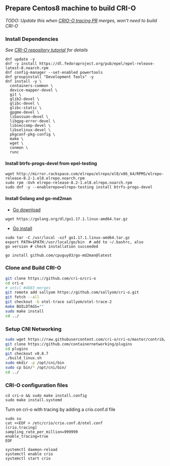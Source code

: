 ## Prepare Centos8 machine to build CRI-O

*TODO: Update this when [CRIO-O tracing PR](https://github.com/cri-o/cri-o/pull/4883) merges, won't need to build CRI-O*

### Install Dependencies

*See [CRI-O repository tutorial](https://github.com/cri-o/cri-o/blob/master/tutorial.md) for details* 

```shell
dnf update -y
dnf -y install https://dl.fedoraproject.org/pub/epel/epel-release-latest-8.noarch.rpm
dnf config-manager --set-enabled powertools
dnf groupinstall "Development Tools" -y
dnf install -y \
  containers-common \
  device-mapper-devel \
  git \
  glib2-devel \
  glibc-devel \
  glibc-static \
  gpgme-devel \
  libassuan-devel \
  libgpg-error-devel \
  libseccomp-devel \
  libselinux-devel \
  pkgconf-pkg-config \
  make \
  wget \
  conmon \
  runc
```

#### Install btrfs-progs-devel from epel-testing

```shell
wget http://mirror.rackspace.com/elrepo/elrepo/el8/x86_64/RPMS/elrepo-release-8.2-1.el8.elrepo.noarch.rpm
sudo rpm -Uvh elrepo-release-8.2-1.el8.elrepo.noarch.rpm
sudo dnf -y --enablerepo=elrepo-testing install btrfs-progs-devel
```

#### Install Golang and go-md2man

* [Go download](https://golang.org/doc/install#download)
  
```shell
wget https://golang.org/dl/go1.17.1.linux-amd64.tar.gz
```

* [Go install](https://golang.org/doc/install#install)

```shell
sudo tar -C /usr/local -xzf go1.17.1.linux-amd64.tar.gz
export PATH=$PATH:/usr/local/go/bin  # add to ~/.bashrc, also
go version # check installation succeeded
```

```shell
go install github.com/cpuguy83/go-md2man@latest
```

### Clone and Build CRI-O

```sh
git clone https://github.com/cri-o/cri-o
cd cri-o
# until #4883 merges 
git remote add sallyom https://github.com/sallyom/cri-o.git
git fetch --all
git checkout -b otel-trace sallyom/otel-trace-2
make BUILDTAGS=""
sudo make install
cd ../
```
### Setup CNI Networking

```sh
sudo wget https://raw.githubusercontent.com/cri-o/cri-o/master/contrib/cni/11-crio-ipv4-bridge.conf -P /etc/cni/net.d
git clone https://github.com/containernetworking/plugins
cd plugins
git checkout v0.8.7
./build_linux.sh
sudo mkdir -p /opt/cni/bin
sudo cp bin/* /opt/cni/bin/
cd ../
```
### CRI-O configuration files


```shell
cd cri-o && sudo make install.config
sudo make install.systemd
```

Turn on cri-o with tracing by adding a crio.conf.d file

```shell
sudo su
cat <<EOF > /etc/crio/crio.conf.d/otel.conf
[crio.tracing]
sampling_rate_per_million=999999
enable_tracing=true
EOF

systemctl daemon-reload
systemctl enable crio
systemctl start crio
```
